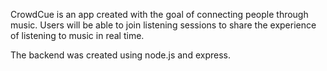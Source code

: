 CrowdCue is an app created with the goal of connecting people through music. Users will be able to join listening sessions to share the experience of listening to music in real time.

The backend was created using node.js and express.
